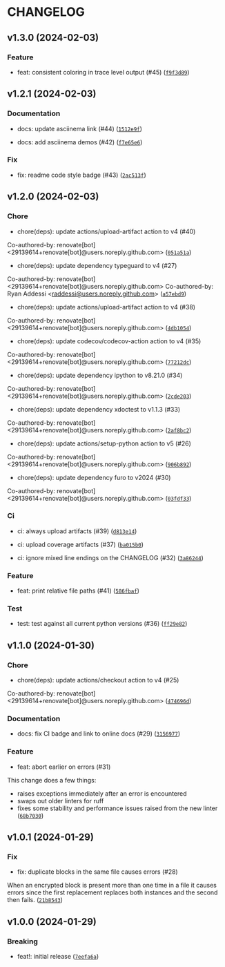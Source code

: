 # CHANGELOG



## v1.3.0 (2024-02-03)

### Feature

* feat: consistent coloring in trace level output (#45) ([`f9f3d89`](https://github.com/raddessi/salt-gnupg-rotate/commit/f9f3d896490d335534234018be88f6a5fea7939d))


## v1.2.1 (2024-02-03)

### Documentation

* docs: update asciinema link (#44) ([`1512e9f`](https://github.com/raddessi/salt-gnupg-rotate/commit/1512e9f4abc07b145c94d8a4b0949bde211f5011))

* docs: add asciinema demos (#42) ([`f7e65e6`](https://github.com/raddessi/salt-gnupg-rotate/commit/f7e65e6e62d9d93a8aec19c21646ef9c018a800f))

### Fix

* fix: readme code style badge (#43) ([`2ac513f`](https://github.com/raddessi/salt-gnupg-rotate/commit/2ac513f0bd285d4abc5e366ff1d3b3b5ef47e60a))


## v1.2.0 (2024-02-03)

### Chore

* chore(deps): update actions/upload-artifact action to v4 (#40)

Co-authored-by: renovate[bot] &lt;29139614+renovate[bot]@users.noreply.github.com&gt; ([`051a51a`](https://github.com/raddessi/salt-gnupg-rotate/commit/051a51acb3d45b80091a7c07de9f2c1b010bc392))

* chore(deps): update dependency typeguard to v4 (#27)

Co-authored-by: renovate[bot] &lt;29139614+renovate[bot]@users.noreply.github.com&gt;
Co-authored-by: Ryan Addessi &lt;raddessi@users.noreply.github.com&gt; ([`a57ebd9`](https://github.com/raddessi/salt-gnupg-rotate/commit/a57ebd9b09110789248cd54d06b05162a13b9e84))

* chore(deps): update actions/upload-artifact action to v4 (#38)

Co-authored-by: renovate[bot] &lt;29139614+renovate[bot]@users.noreply.github.com&gt; ([`4db1054`](https://github.com/raddessi/salt-gnupg-rotate/commit/4db105437758cd1e8a3accc97eabd02ae288babf))

* chore(deps): update codecov/codecov-action action to v4 (#35)

Co-authored-by: renovate[bot] &lt;29139614+renovate[bot]@users.noreply.github.com&gt; ([`77212dc`](https://github.com/raddessi/salt-gnupg-rotate/commit/77212dc122fb6926083c050a7e754e5ff2646c28))

* chore(deps): update dependency ipython to v8.21.0 (#34)

Co-authored-by: renovate[bot] &lt;29139614+renovate[bot]@users.noreply.github.com&gt; ([`2cde203`](https://github.com/raddessi/salt-gnupg-rotate/commit/2cde203db72b71418c5d93fbabbb16e635aebae2))

* chore(deps): update dependency xdoctest to v1.1.3 (#33)

Co-authored-by: renovate[bot] &lt;29139614+renovate[bot]@users.noreply.github.com&gt; ([`2af8bc2`](https://github.com/raddessi/salt-gnupg-rotate/commit/2af8bc2f29cb28e1edcc92ec4c54cfc157e658f8))

* chore(deps): update actions/setup-python action to v5 (#26)

Co-authored-by: renovate[bot] &lt;29139614+renovate[bot]@users.noreply.github.com&gt; ([`906b892`](https://github.com/raddessi/salt-gnupg-rotate/commit/906b8927533cc546901205f93ea73e1a2ce37908))

* chore(deps): update dependency furo to v2024 (#30)

Co-authored-by: renovate[bot] &lt;29139614+renovate[bot]@users.noreply.github.com&gt; ([`03fdf33`](https://github.com/raddessi/salt-gnupg-rotate/commit/03fdf339b68d6b31b734c5805cbbd7065c6b7ea6))

### Ci

* ci: always upload artifacts (#39) ([`d813e14`](https://github.com/raddessi/salt-gnupg-rotate/commit/d813e1431c8f127a91b4ed261111c94348fc7b36))

* ci: upload coverage artifacts (#37) ([`ba015b0`](https://github.com/raddessi/salt-gnupg-rotate/commit/ba015b013f80c67b6710575596ebcab1d0321c42))

* ci: ignore mixed line endings on the CHANGELOG (#32) ([`3a86244`](https://github.com/raddessi/salt-gnupg-rotate/commit/3a86244ac7bec7969f044e0b42014ad4687415f5))

### Feature

* feat: print relative file paths (#41) ([`586fbaf`](https://github.com/raddessi/salt-gnupg-rotate/commit/586fbafcf0bae2dbb3378f061c85c5f81d86a081))

### Test

* test: test against all current python versions (#36) ([`ff29e82`](https://github.com/raddessi/salt-gnupg-rotate/commit/ff29e82c597638fee0eaa529dbedffc86657d551))


## v1.1.0 (2024-01-30)

### Chore

* chore(deps): update actions/checkout action to v4 (#25)

Co-authored-by: renovate[bot] &lt;29139614+renovate[bot]@users.noreply.github.com&gt; ([`474696d`](https://github.com/raddessi/salt-gnupg-rotate/commit/474696d13df1fb20b1ca621909a61a011a39bd28))

### Documentation

* docs: fix CI badge and link to online docs (#29) ([`3156977`](https://github.com/raddessi/salt-gnupg-rotate/commit/315697762d2178cbe523bdbfa41ad992b97de3cd))

### Feature

* feat: abort earlier on errors (#31)

This change does a few things:
  - raises exceptions immediately after an error is encountered
  - swaps out older linters for ruff
  - fixes some stability and performance issues raised from the new linter ([`68b7030`](https://github.com/raddessi/salt-gnupg-rotate/commit/68b703083257b9566744a800667d08645f7c7415))


## v1.0.1 (2024-01-29)

### Fix

* fix: duplicate blocks in the same file causes errors (#28)

When an encrypted block is present more than one time in a file it causes errors since the first replacement replaces both instances and the second then fails. ([`21b8543`](https://github.com/raddessi/salt-gnupg-rotate/commit/21b85430313d4e9923773d03a5f9dab0c033281a))


## v1.0.0 (2024-01-29)

### Breaking

* feat!: initial release ([`7eefa6a`](https://github.com/raddessi/salt-gnupg-rotate/commit/7eefa6a9c262bcd5e36f68af2a7bafb752cbce4e))
